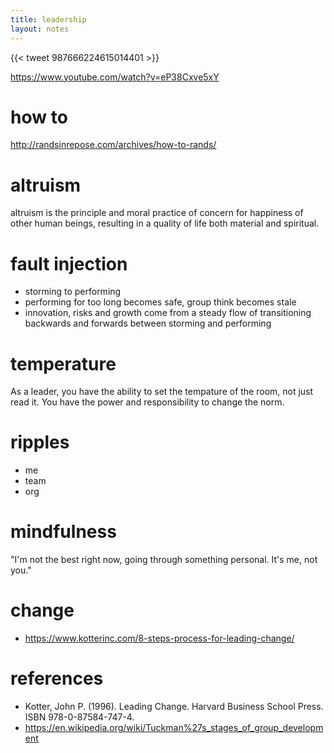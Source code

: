 ```yaml
---
title: leadership 
layout: notes
---
```


{{< tweet 987666224615014401 >}}

https://www.youtube.com/watch?v=eP38Cxve5xY

# how to

http://randsinrepose.com/archives/how-to-rands/

# altruism

altruism is the principle and moral practice of concern for happiness of other human beings, resulting in a quality of life both material and spiritual. 

# fault injection
- storming to performing
- performing for too long becomes safe, group think becomes stale
- innovation, risks and growth come from a steady flow of transitioning backwards and forwards between storming and performing

# temperature

As a leader, you have the ability to set the tempature of the room, not just read it. You have the power and responsibility to change the norm.

# ripples

- me
- team
- org

# mindfulness

"I'm not the best right now, going through something personal. It's me, not you." 

# change
- https://www.kotterinc.com/8-steps-process-for-leading-change/

# references
- Kotter, John P. (1996). Leading Change. Harvard Business School Press. ISBN 978-0-87584-747-4.
- https://en.wikipedia.org/wiki/Tuckman%27s_stages_of_group_development
